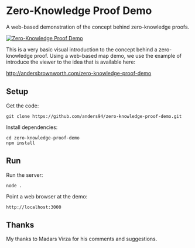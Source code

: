 # Zero-Knowledge Proof Demo
A web-based demonstration of the concept behind zero-knowledge proofs.

[![Zero-Knowledge Proof Demo](https://img.youtube.com/vi/lUTv9NHkuR4/0.jpg)](https://www.youtube.com/watch?v=lUTv9NHkuR4)

This is a very basic visual introduction to the concept behind a zero-knowledge proof. Using a web-based
map demo, we use the example of introduce the viewer to the idea that is available here:

http://andersbrownworth.com/zero-knowledge-proof-demo

## Setup
Get the code:

```
git clone https://github.com/anders94/zero-knowledge-proof-demo.git
```

Install dependencies:

```
cd zero-knowledge-proof-demo
npm install
```
## Run
Run the server:

```
node .
```

Point a web browser at the demo:

```
http://localhost:3000
```

## Thanks
My thanks to Madars Virza for his comments and suggestions.
